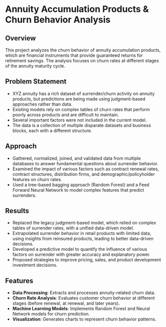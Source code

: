 # Annuity Accumulation Products & Churn Behavior Analysis

## Overview
This project analyzes the churn behavior of annuity accumulation products, which are financial instruments that provide guaranteed returns for retirement savings. The analysis focuses on churn rates at different stages of the annuity maturity cycle.

## Problem Statement
- XYZ annuity has a rich dataset of surrender/churn activity on annuity products, but predictions are being made using judgment-based approaches rather than data.
- Existing models rely on complex tables of churn rates that perform poorly across products and are difficult to maintain.
- Several important factors were not included in the current model.
- The data is a collection of multiple disparate datasets and business blocks, each with a different structure.

## Approach
- Gathered, normalized, joined, and validated data from multiple databases to answer fundamental questions about surrender behavior.
- Examined the impact of various factors such as contract renewal rates, contract structures, distribution firms, and demographic/policyholder features on churn rates.
- Used a tree-based bagging approach (Random Forest) and a Feed Forward Neural Network to model complex features that predict surrenders.

## Results
- Replaced the legacy judgment-based model, which relied on complex tables of surrender rates, with a unified data-driven model.
- Extrapolated surrender behavior in retail products with limited data, using insights from reinsured products, leading to better data-driven decisions.
- Developed a predictive model to quantify the influence of various factors on surrender with greater accuracy and explanatory power.
- Proposed strategies to improve pricing, sales, and product development investment decisions.

## Features
- **Data Processing**: Extracts and processes annuity-related churn data.
- **Churn Rate Analysis**: Evaluates customer churn behavior at different stages (before renewal, at renewal, and later years).
- **Machine Learning Models**: Implements Random Forest and Neural Network models for churn prediction.
- **Visualization**: Generates charts to represent churn behavior patterns.
